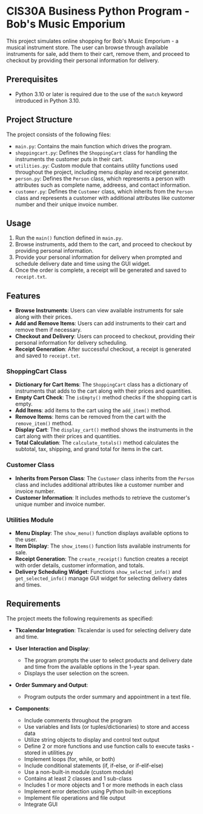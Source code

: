 # CIS30A Business Python Program - Bob's Music Emporium

This project simulates online shopping for Bob's Music Emporium - a musical instrument store. The user can browse through available instruments for sale, add them to their cart, remove them, and proceed to checkout by providing their personal information for delivery.

## Prerequisites

- Python 3.10 or later is required due to the use of the `match` keyword introduced in Python 3.10.

## Project Structure

The project consists of the following files:
- `main.py`: Contains the main function which drives the program.
- `shoppingcart.py`: Defines the `ShoppingCart` class for handling the instruments the customer puts in their cart.
- `utilities.py`: Custom module that contains utility functions used throughout the project, including menu display and receipt generator.
- `person.py`: Defines the `Person` class, which represents a person with attributes such as complete name, addreess, and contact information.
- `customer.py`: Defines the `Customer` class, which inherits from the `Person` class and represents a customer with additional attributes like customer number and their
   unique invoice number.

## Usage

1. Run the `main()` function defined in `main.py`.
2. Browse instruments, add them to the cart, and proceed to checkout by providing personal information.
3. Provide your personal information for delivery when prompted and schedule delivery date and time using the GUI widget.
4. Once the order is complete, a receipt will be generated and saved to `receipt.txt`.

## Features

- **Browse Instruments**: Users can view available instruments for sale along with their prices.
- **Add and Remove Items**: Users can add instruments to their cart and remove them if necessary.
- **Checkout and Delivery**: Users can proceed to checkout, providing their personal information for delivery scheduling.
- **Receipt Generation**: After successful checkout, a receipt is generated and saved to `receipt.txt`.


### ShoppingCart Class

- **Dictionary for Cart Items**: The `ShoppingCart` class has a dictionary of instruments that adds to the cart along with their prices and quantities.
- **Empty Cart Check**: The `isEmpty()` method checks if the shopping cart is empty.
- **Add Items**: add items to the cart using the `add_item()` method.
- **Remove Items**: Items can be removed from the cart with the `remove_item()` method.
- **Display Cart**: The `display_cart()` method shows the instruments in the cart along with their prices and quantities.
- **Total Calculation**: The `calculate_totals()` method calculates the subtotal, tax, shipping, and grand total for items in the cart.

### Customer Class

- **Inherits from Person Class**: The `Customer` class inherits from the `Person` class and includes additional attributes like a customer number and invoice number.
- **Customer Information**: It includes methods to retrieve the customer's unique number and invoice number.

### Utilities Module

- **Menu Display**: The `show_menu()` function displays available options to the user.
- **Item Display**: The `show_items()` function lists available instruments for sale.
- **Receipt Generation**: The `create_receipt()` function creates a receipt with order details, customer information, and totals.
- **Delivery Scheduling Widget**: Functions `show_selected_info()` and `get_selected_info()` manage GUI widget for selecting delivery dates and times.

## Requirements

The project meets the following requirements as specified:

- **Tkcalendar Integration**: Tkcalendar is used for selecting delivery date and time.

- **User Interaction and Display**:
  - The program prompts the user to select products and delivery date and time from the available options in the 1-year span.
  - Displays the user selection on the screen.

- **Order Summary and Output**:
  - Program outputs the order summary and appointment in a text file.

- **Components**:
  - Include comments throughout the program 
  - Use variables and lists (or tuples/dictionaries) to store and access data
  - Utilize string objects to display and control text output 
  - Define 2 or more functions and use function calls to execute tasks - stored in utilities.py
  - Implement loops (for, while, or both) 
  - Include conditional statements (if, if-else, or if-elif-else)
  - Use a non-built-in module (custom module) 
  - Contains at least 2 classes and 1 sub-class 
  - Includes 1 or more objects and 1 or more methods in each class 
  - Implement error detection using Python built-in exceptions 
  - Implement file operations and file output 
  - Integrate GUI 
